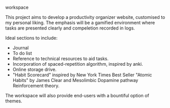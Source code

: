 workspace


This project aims to develop a productivity organizer website, customised to my personal liking. The emphasis will be a gamified environment where tasks are presented clearly and compeletion recorded in logs.

Ideal sections to include:
* Journal
* To do list
* Reference to technical resources to aid tasks.
* Incorporation of spaced-repetition algorithm, inspired by anki.
* Online storage drive. 
* "Habit Scorecard" inspired by New York Times Best Seller "Atomic Habits" by James Clear and Mesolimbic Dopamine pathway Reinforcement theory.

The workspace will also provide end-users with a bountiful option of themes.
